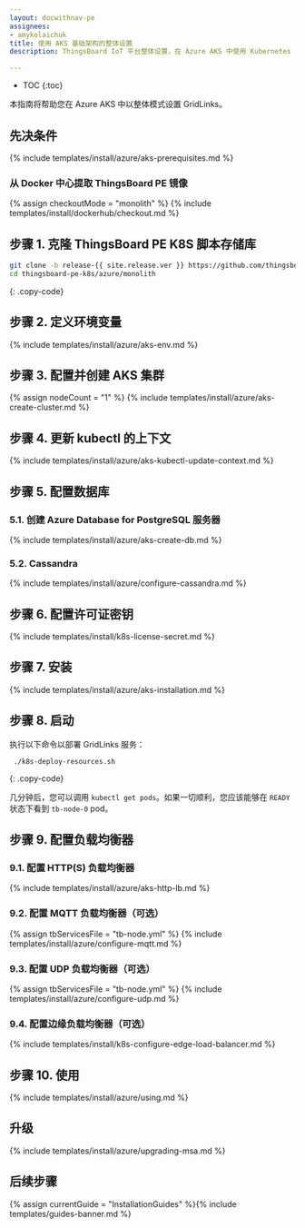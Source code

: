 ```yaml
---
layout: docwithnav-pe
assignees:
- amykolaichuk
title: 使用 AKS 基础架构的整体设置
description: ThingsBoard IoT 平台整体设置，在 Azure AKS 中使用 Kubernetes

---
```


* TOC
{:toc}

本指南将帮助您在 Azure AKS 中以整体模式设置 GridLinks。

## 先决条件

{% include templates/install/azure/aks-prerequisites.md %}

### 从 Docker 中心提取 ThingsBoard PE 镜像

{% assign checkoutMode = "monolith" %}
{% include templates/install/dockerhub/checkout.md %}

## 步骤 1. 克隆 ThingsBoard PE K8S 脚本存储库

```bash
git clone -b release-{{ site.release.ver }} https://github.com/thingsboard/thingsboard-pe-k8s.git --depth 1
cd thingsboard-pe-k8s/azure/monolith
```
{: .copy-code}

## 步骤 2. 定义环境变量

{% include templates/install/azure/aks-env.md %}

## 步骤 3. 配置并创建 AKS 集群

{% assign nodeCount = "1" %}
{% include templates/install/azure/aks-create-cluster.md %}

## 步骤 4. 更新 kubectl 的上下文

{% include templates/install/azure/aks-kubectl-update-context.md %}

## 步骤 5. 配置数据库

### 5.1. 创建 Azure Database for PostgreSQL 服务器

{% include templates/install/azure/aks-create-db.md %}

### 5.2. Cassandra

{% include templates/install/azure/configure-cassandra.md %}

## 步骤 6. 配置许可证密钥

{% include templates/install/k8s-license-secret.md %}

## 步骤 7. 安装

{% include templates/install/azure/aks-installation.md %}

## 步骤 8. 启动

执行以下命令以部署 GridLinks 服务：

```
 ./k8s-deploy-resources.sh
```
{: .copy-code}

几分钟后，您可以调用 `kubectl get pods`。如果一切顺利，您应该能够在 `READY` 状态下看到 `tb-node-0` pod。

## 步骤 9. 配置负载均衡器

### 9.1. 配置 HTTP(S) 负载均衡器
{% include templates/install/azure/aks-http-lb.md %}

### 9.2. 配置 MQTT 负载均衡器（可选）

{% assign tbServicesFile = "tb-node.yml" %}
{% include templates/install/azure/configure-mqtt.md %}

### 9.3. 配置 UDP 负载均衡器（可选）

{% assign tbServicesFile = "tb-node.yml" %}
{% include templates/install/azure/configure-udp.md %}

### 9.4. 配置边缘负载均衡器（可选）

{% include templates/install/k8s-configure-edge-load-balancer.md %}

## 步骤 10. 使用

{% include templates/install/azure/using.md %}

## 升级

{% include templates/install/azure/upgrading-msa.md %}

## 后续步骤

{% assign currentGuide = "InstallationGuides" %}{% include templates/guides-banner.md %}
